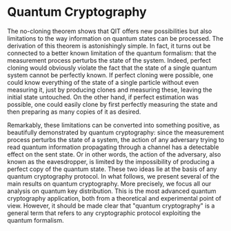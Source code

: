 # Quantum Cryptography

The no-cloning theorem shows that QIT offers new possibilities but
also limitations to the way information on quantum states can be
processed. The derivation of this theorem is astonishingly simple. In fact, it turns out be connected to a better known
limitation of the quantum formalism: that the measurement process
perturbs the state of the system. Indeed, perfect cloning would
obviously violate the fact that the state of a single quantum
system cannot be perfectly known. If perfect cloning were
possible, one could know everything of the state of a single
particle without even measuring it, just by producing clones and
measuring these, leaving the initial state untouched. On the other hand, if perfect estimation was possible, 
one could easily clone by first perfectly measuring the state and then preparing as many copies of it as desired.

Remarkably, these limitations can be converted into something
positive, as beautifully demonstrated by quantum cryptography:
since the measurement process perturbs the state of a system, the
action of any adversary trying to read quantum information propagating
through a channel has a detectable effect on the sent
state. Or in other words, the action of the adversary, also known as
the eavesdropper, is limited by the impossibility of producing a
perfect copy of the quantum state. These two ideas lie at the
basis of any quantum cryptography protocol. In what follows, we
present several of the main results on quantum cryptography. More
precisely, we focus all our analysis on quantum key distribution.
This is the most advanced quantum cryptography application, both
from a theoretical and experimental point of view. However, it should
be made clear that "quantum cryptography" is a general term that
refers to any cryptographic protocol exploiting the quantum formalism.



